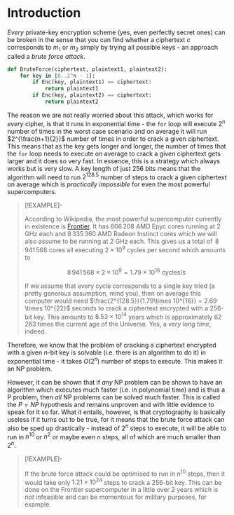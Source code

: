 # Introduction

*Every* private-key encryption scheme (yes, even perfectly secret ones) can be broken in the sense that you can find whether a ciphertext $c$ corresponds to $m_1$ or $m_2$ simply by trying all possible keys - an approach called a *brute force attack*.

```python
def BruteForce(ciphertext, plaintext1, plaintext2):
	for key in [0..2^n - 1]:
		if Enc(key, plaintext1) == ciphertext:
			return plaintext1
		if Enc(key, plaintext2) == ciphertext:
			return plaintext2
```

The reason we are not really worried about this attack, which works for *every* cipher, is that it runs in exponential time - the `for` loop will execute $2^n$ number of times in the worst case scenario and on average it will run $2^{\frac{n+1}{2}}$ number of times in order to crack a given ciphertext. This means that as the key gets longer and longer, the number of times that the `for` loop needs to execute on average to crack a given ciphertext gets larger and it does so very fast. In essence, this is a strategy which always works but is very slow. A key length of just 256 bits means that the algorithm will need to run $2^{128.5}$ number of steps to crack a given ciphertext on average which is *practically impossible* for even the most powerful supercomputers.

>[!EXAMPLE]-
>
>According to Wikipedia, the most powerful supercomputer currently in existence is [Frontier](https://en.wikipedia.org/wiki/Frontier_(supercomputer)). It has $606\,208$ AMD Epyc cores running at 2 GHz each and $8\,335\,360$ AMD Radeon Instinct cores which we will also assume to be running at 2 GHz each. This gives us a total of $\,8\,941\,568$ cores all executing $2\times 10^9$ cycles per second which amounts to
>
>$$
>8\,941\,568 \times 2\times 10^9 = 1.79\times 10^{16} \text{ cycles/s}
>$$
>
>If we assume that every cycle corresponds to a single key tried (a pretty generous assumption, mind you), then on average this computer would need $\frac{2^{128.5}}{1.79\times 10^{16}} = 2.69 \times 10^{22}$ seconds to crack a ciphertext encrypted with a 256-bit key. This amounts to $8.53 \times 10^{14}$ years which is approximately $62\,263$ times the current age of the Universe. Yes, a *very long time*, indeed.
>

Therefore, we know that the problem of cracking a ciphertext encrypted with a given $n$-bit key is solvable (i.e. there is an algorithm to do it) in exponential time - it takes $O(2^n)$ number of steps to execute. This makes it an NP problem. 

However, it can be shown that if *any* NP problem can be shown to have an algorithm which executes much faster (i.e. in polynomial time) and is thus a P problem, then *all* NP problems can be solved much faster. This is called the $P=NP$ hypothesis and remains unproven and with little evidence to speak for it so far. What it entails, however, is that cryptography is basically useless if it turns out to be true, for it means that the brute force attack can also be sped up drastically - instead of $2^n$ steps to execute, it will be able to run in $n^{10}$ or $n^2$ or maybe even $n$ steps, all of which are much smaller than $2^n$. 

>[!EXAMPLE]-
>
>If the brute force attack could be optimised to run in $n^{10}$ steps, then it would take only $1.21 \times 10^{24}$ steps to crack a 256-bit key. This can be done on the Frontier supercomputer in a little over 2 years which is *not* infeasible and can be momentous for military purposes, for example.
>